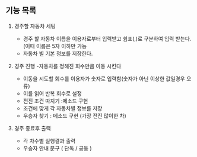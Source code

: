## 기능 목록


1. 경주할 자동차 세팅
   - 경주 할 자동차 이름을 이용자로부터 입력받고 쉼표(,)로 구분하여 입력 받는다.(이때 이름은 5자 이하만 가능
   - 자동차 별 기본 정보를 저장한다.

2. 경주 진행 -자동차를 정해진 회수만큼 이동 시킨다 
   - 이동을 시도할 회수를 이용자가 숫자로 입력함(숫자가 아닌 이상한 값일경우 오류)
   - 이를 읽어 반복 회수로 설정
   - 전진 조건 따지기 :메소드 구현
   - 조건에 맞게 각 자동차별 정보를 저장
   - 우승자 찾기 : 메소드 구현 (가장 전진 많이한 차) 

3. 경주 종료후 출력 
   - 각 차수별 실행결과 출력
   - 우승자 안내 문구 ( 단독 / 공동 )
